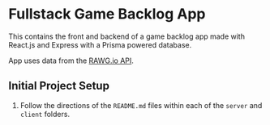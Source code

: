 # Fullstack Game Backlog App

This contains the front and backend of a game backlog app made with React.js and Express with a Prisma powered database.

App uses data from the [RAWG.io API](https://rawg.io/apidocs).

## Initial Project Setup

1. Follow the directions of the `README.md` files within each of the `server` and `client` folders.
